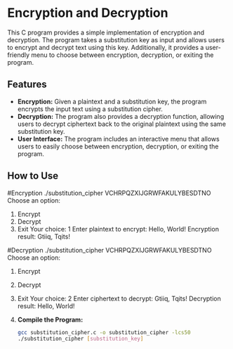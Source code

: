 # Encryption and Decryption

This C program provides a simple implementation of encryption and decryption. The program takes a substitution key as input and allows users to encrypt and decrypt text using this key. Additionally, it provides a user-friendly menu to choose between encryption, decryption, or exiting the program.

## Features

- **Encryption:** Given a plaintext and a substitution key, the program encrypts the input text using a substitution cipher.
- **Decryption:** The program also provides a decryption function, allowing users to decrypt ciphertext back to the original plaintext using the same substitution key.
- **User Interface:** The program includes an interactive menu that allows users to easily choose between encryption, decryption, or exiting the program.

## How to Use
#Encryption
./substitution_cipher VCHRPQZXIJGRWFAKULYBESDTNO
Choose an option:
1. Encrypt
2. Decrypt
0. Exit
Your choice: 1
Enter plaintext to encrypt: Hello, World!
Encryption result: Gtiiq, Tqits!

#Decryption
./substitution_cipher VCHRPQZXIJGRWFAKULYBESDTNO
Choose an option:
1. Encrypt
2. Decrypt
0. Exit
Your choice: 2
Enter ciphertext to decrypt: Gtiiq, Tqits!
Decryption result: Hello, World!


1. **Compile the Program:**
   ```bash
   gcc substitution_cipher.c -o substitution_cipher -lcs50
   ./substitution_cipher [substitution_key]
